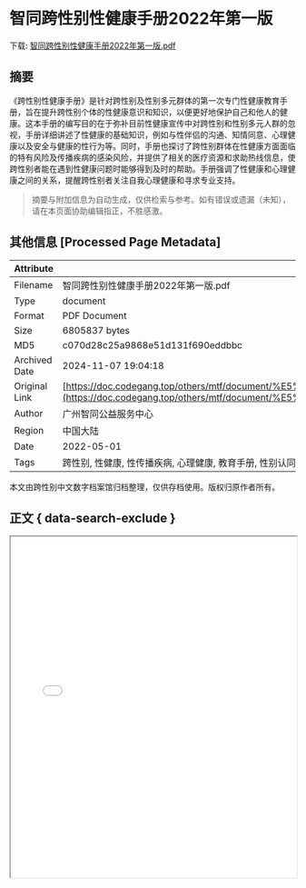 # 智同跨性别性健康手册2022年第一版

<!-- tcd_download_link -->
下载: <a href="../智同跨性别性健康手册2022年第一版.pdf" download>智同跨性别性健康手册2022年第一版.pdf</a>
<!-- tcd_download_link_end -->

## 摘要

<!-- tcd_abstract -->
《跨性别性健康手册》是针对跨性别及性别多元群体的第一次专门性健康教育手册，旨在提升跨性别个体的性健康意识和知识，以便更好地保护自己和他人的健康。这本手册的编写目的在于弥补目前性健康宣传中对跨性别和性别多元人群的忽视，手册详细讲述了性健康的基础知识，例如与性伴侣的沟通、知情同意、心理健康以及安全与健康的性行为等。同时，手册也探讨了跨性别群体在性健康方面面临的特有风险及传播疾病的感染风险，并提供了相关的医疗资源和求助热线信息，使跨性别者能在遇到性健康问题时能够得到及时的帮助。手册强调了性健康和心理健康之间的关系，提醒跨性别者关注自我心理健康和寻求专业支持。

<!-- tcd_abstract_end -->

> 摘要与附加信息为自动生成，仅供检索与参考。如有错误或遗漏（未知），请在本页面协助编辑指正，不胜感激。

## 其他信息 [Processed Page Metadata]

| Attribute       | Value                                  |
|-----------------|----------------------------------------|
| Filename        | 智同跨性别性健康手册2022年第一版.pdf                             |
| Type            | document                                 |
| Format          | PDF Document                               |
| Size            | 6805837 bytes                           |
| MD5             | c070d28c25a9868e51d131f690eddbbc                                  |
| Archived Date   | 2024-11-07 19:04:18                             |
| Original Link   | [https://doc.codegang.top/others/mtf/document/%E5%81%A5%E5%BA%B7%E7%B1%BB/%E6%80%A7%E5%81%A5%E5%BA%B7/%E6%99%BA%E5%90%8C%E8%B7%A8%E6%80%A7%E5%88%AB%E6%80%A7%E5%81%A5%E5%BA%B7%E6%89%8B%E5%86%8C2022%E5%B9%B4%E7%AC%AC%E4%B8%80%E7%89%88.pdf](https://doc.codegang.top/others/mtf/document/%E5%81%A5%E5%BA%B7%E7%B1%BB/%E6%80%A7%E5%81%A5%E5%BA%B7/%E6%99%BA%E5%90%8C%E8%B7%A8%E6%80%A7%E5%88%AB%E6%80%A7%E5%81%A5%E5%BA%B7%E6%89%8B%E5%86%8C2022%E5%B9%B4%E7%AC%AC%E4%B8%80%E7%89%88.pdf)                         |
| Author          | 广州智同公益服务中心                               |
| Region          | 中国大陆                               |
| Date            | 2022-05-01                                 |
| Tags            | 跨性别, 性健康, 性传播疾病, 心理健康, 教育手册, 性别认同, 社区支持                                 |

本文由跨性别中文数字档案馆归档整理，仅供存档使用。版权归原作者所有。


## 正文 { data-search-exclude }

<!-- tcd_main_text -->
<iframe src="../智同跨性别性健康手册2022年第一版.pdf" width="100%" height="600px">
    <p>无法显示PDF，请下载查看。</p>
</iframe>
<!-- tcd_main_text_end -->

